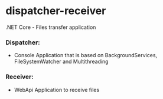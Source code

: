 # dispatcher-receiver
.NET Core - Files transfer application

### Dispatcher:

* Console Application that is based on BackgroundServices, FileSystemWatcher and Multithreading

### Receiver:

* WebApi Application to receive files
